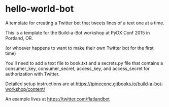 # hello-world-bot
A template for creating a Twitter bot that tweets lines of a text one at a time.

This is a template for the Build-a-Bot workshop at PyDX Conf 2015 in Portland, OR.

(or whoever happens to want to make their own Twitter bot for the first time)

You'll need to add a text file to book.txt and a secrets.py file that contains a consumer_key, consumer_secret, access_key, and access_secret for authorization with Twitter.

Detailed setup instructions are at https://tpinecone.gitbooks.io/build-a-bot-workshop/content/

An example lives at https://twitter.com/flatlandbot
